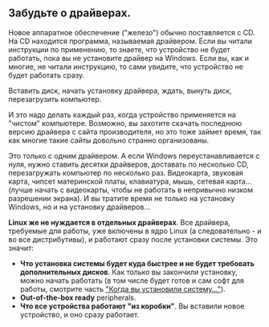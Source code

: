 



<h2>Забудьте о драйверах.</h2>

Новое аппаратное обеспечение ("железо") обычно поставляется с CD. На CD находится программа, называемая драйвером. Если вы читали инструкции по применению, то знаете, что устройство не будет работать, пока вы не установите драйвер на Windows. Если вы, как и многие, не читали инструкцию, то сами увидите, что устройство не будет работать сразу.

Вставить диск, начать установку драйвера, ждать, вынуть диск, перезагрузить компьютер.

И это надо делать каждый раз, когда устройство применяется на "чистом" компьютере. Возможно, вы захотите скачать последнюю версию драйвера с сайта производителя, но это тоже займет время, так как многие такие сайты довольно странно организованы.

Это только с одним драйвером. А если Windows переустанавливается с нуля, нужно ставить десятки драйверов, доставать по несколько CD, перезагружать компьютер по несколько раз. Видеокарта, звуковая карта, чипсет материнской платы, клавиатура, мышь, сетевая карта... (лучше начать с видеокарты, чтобы не работать в непривычно низком разрешении экрана). И вы тратите время не только на установку Windows, но и на установку драйверов...

<b>Linux же не нуждается в отдельных драйверах</b>. Все драйвера, требуемые для работы, уже включены в ядро Linux (а следовательно - и во все дистрибутивы), и работают сразу после установки системы. Это значит:

<ul>
<li><b>Что установка системы будет куда быстрее и не будет требовать дополнительных дисков</b>. Как только вы закончили установку, можно начать работать (в том числе будет готов и сам софт для работы, смотрите часть <a href="http://www.whylinuxisbetter.net/items/all_in_one/index_ru.php?lang=ru">"Когда вы установили систему..."</a>).</li>
<li><b>Out-of-the-box ready</b> peripherals.</li>
<li><b>Что все устройства работают "из коробки"</b>. Вы вставили новое устройство, и оно сразу работает.</li>
</ul>




